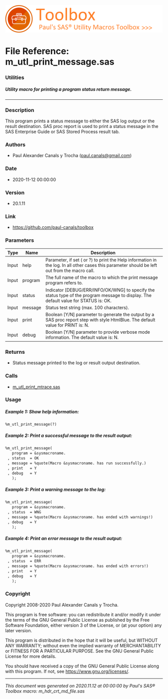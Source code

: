 ![../../misc/images/doc_banner.png](../../misc/images/doc_banner.png)
# 
# File Reference: m_utl_print_message.sas

### Utilities

##### Utility macro for printing a program status return message.

***

### Description
This program prints a status message to either the SAS log output or the result destination. SAS proc report is used to print a status message in the SAS Enterprise Guide or SAS Stored Process result tab.

### Authors
* Paul Alexander Canals y Trocha (paul.canals@gmail.com)

### Date
* 2020-11-12 00:00:00

### Version
* 20.1.11

### Link
* https://github.com/paul-canals/toolbox

### Parameters
| Type | Name | Description |
| ---- | ---- | ----------- |
| Input | help | Parameter, if set ( or ?) to print the Help information in the log. In all other cases this parameter should be left out from the macro call. |
| Input | program | The full name of the macro to which the print message program refers to. |
| Input | status | Indicator [DEBUG/ERR/INFO/OK/WNG] to specify the status type of the program message to display. The default value for STATUS is: OK. |
| Input | message | Status  test string (max. 100 characters). |
| Input | print | Boolean [Y/N] parameter to generate the output by a SAS proc report step with style HtmlBlue. The default value for PRINT is: N. |
| Input | debug | Boolean [Y/N] parameter to provide verbose mode information. The default value is: N. |

### Returns
* Status message printed to the log or result output destination.

### Calls
* [m_utl_print_mtrace.sas](m_utl_print_mtrace.md)

### Usage

##### Example 1: Show help information:
```sas
%m_utl_print_message(?)
```

##### Example 2: Print a successful message to the result output:
```sas
%m_utl_print_message(
   program = &sysmacroname.
 , status  = OK
 , message = %quote(Macro &sysmacroname. has run successfully.)
 , print   = Y
 , debug   = Y
   );
```

##### Example 3: Print a warning message to the log:
```sas
%m_utl_print_message(
   program = &sysmacroname.
 , status  = WNG
 , message = %quote(Macro &sysmacroname. has ended with warnings!)
 , debug   = Y
   );
```

##### Example 4: Print an error message to the result output:
```sas
%m_utl_print_message(
   program = &sysmacroname.
 , status  = ERR
 , message = %quote(Macro &sysmacroname. has ended with errors!)
 , print   = Y
 , debug   = Y
   );
```

### Copyright
Copyright 2008-2020 Paul Alexander Canals y Trocha. 
 
This program is free software: you can redistribute it and/or modify 
it under the terms of the GNU General Public License as published by 
the Free Software Foundation, either version 3 of the License, or 
(at your option) any later version. 
 
This program is distributed in the hope that it will be useful, 
but WITHOUT ANY WARRANTY; without even the implied warranty of 
MERCHANTABILITY or FITNESS FOR A PARTICULAR PURPOSE. See the 
GNU General Public License for more details. 
 
You should have received a copy of the GNU General Public License 
along with this program. If not, see <https://www.gnu.org/licenses/>. 


***
*This document was generated on 2020.11.12 at 00:00:00 by Paul's SAS&reg; Toolbox macro: m_hdr_crt_md_file.sas*
